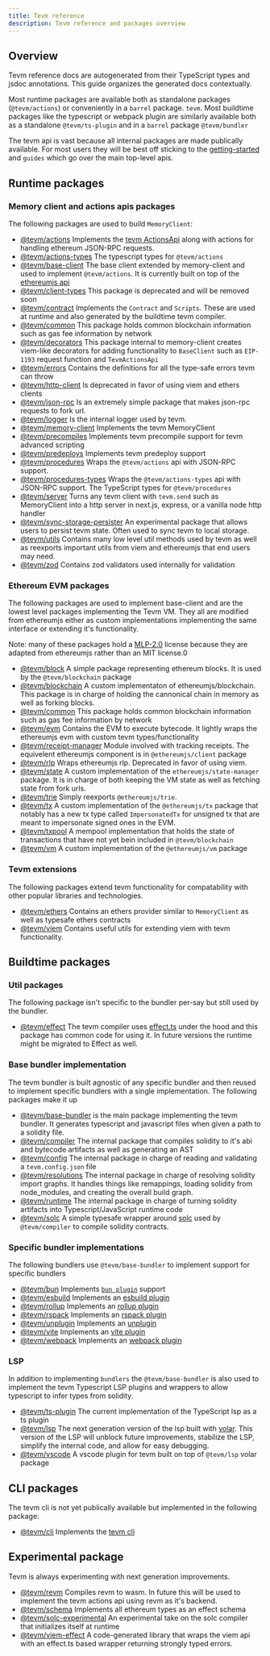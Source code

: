 ```yaml
---
title: Tevm reference
description: Tevm reference and packages overview
---
```


## Overview

Tevm reference docs are autogenerated from their TypeScript types and jsdoc annotations. This guide organizes the generated docs contextually.

Most runtime packages are available both as standalone packages (`@tevm/actions`) or conveniently in a `barrel` package. `tevm`.
Most buildtime packages like the typescript or webpack plugin are similarly available both as a standalone `@tevm/ts-plugin` and in a `barrel` package `@tevm/bundler`

The tevm api is vast because all internal packages are made publically available. For most users they will be best off sticking to the [getting-started](../../getting-started/getting-started/) and `guides` which go over the main top-level apis.

## Runtime packages

### Memory client and actions apis packages

The following packages are used to build `MemoryClient`:

- [@tevm/actions](https://github.com/evmts/tevm-monorepo/tree/main/packages/actions) Implements the [tevm ActionsApi](https://tevm.sh/reference/tevm/decorators/type-aliases/tevmactionsapi/) along with actions for handling ethereum JSON-RPC requests.
- [@tevm/actions-types](https://github.com/evmts/tevm-monorepo/tree/main/packages/actions-types) The typescript types for `@tevm/actions`
- [@tevm/base-client](https://github.com/evmts/tevm-monorepo/tree/main/packages/base-client) The base client extended by memory-client and used to implement `@tevm/actions`. It is currently built on top of the [ethereumjs api](https://github.com/ethereumjs/ethereumjs-monorepo)
- [@tevm/client-types](https://github.com/evmts/tevm-monorepo/tree/main/packages/client-types) This package is deprecated and will be removed soon
- [@tevm/contract](https://github.com/evmts/tevm-monorepo/tree/main/packages/contract) Implements the `Contract` and `Scripts`. These are used at runtime and also generated by the buildtime tevm compiler.
- [@tevm/common](https://github.com/evmts/tevm-monorepo/tree/main/packages/common) This package holds common blockchain information such as gas fee information by network
- [@tevm/decorators](https://github.com/evmts/tevm-monorepo/tree/main/packages/decorators) This package internal to memory-client creates viem-like decorators for adding functionality to `BaseClient` such as `EIP-1193` request function and `TevmActionsApi`
- [@tevm/errors](https://github.com/evmts/tevm-monorepo/tree/main/packages/errors) Contains the definitions for all the type-safe errors tevm can throw
- [@tevm/http-client](https://github.com/evmts/tevm-monorepo/tree/main/packages/http-client) Is deprecated in favor of using viem and ethers clients
- [@tevm/json-rpc](https://github.com/evmts/tevm-monorepo/tree/main/packages/json-rpc) Is an extremely simple package that makes json-rpc requests to fork url.
- [@tevm/logger](https://github.com/evmts/tevm-monorepo/tree/main/packages/logger) Is the internal logger used by tevm.
- [@tevm/memory-client](https://github.com/evmts/tevm-monorepo/tree/main/packages/memory-client) Implements the tevm MemoryClient
- [@tevm/precompiles](https://github.com/evmts/tevm-monorepo/tree/main/packages/precompiles) Implements tevm precompile support for tevm advanced scripting
- [@tevm/predeploys](https://github.com/evmts/tevm-monorepo/tree/main/packages/predeploys) Implements tevm predeploy support
- [@tevm/procedures](https://github.com/evmts/tevm-monorepo/tree/main/packages/procedures) Wraps the `@tevm/actions` api with JSON-RPC support.
- [@tevm/procedures-types](https://github.com/evmts/tevm-monorepo/tree/main/packages/procedures-types) Wraps the `@tevm/actions-types` api with JSON-RPC support. The TypeScript types for `@tevm/procedures`
- [@tevm/server](https://github.com/evmts/tevm-monorepo/tree/main/packages/server) Turns any tevm client with `tevm.send` such as MemoryClient into a http server in next.js, express, or a vanilla node http handler
- [@tevm/sync-storage-persister](https://github.com/evmts/tevm-monorepo/tree/main/packages/sync-storage-persister) An experimental package that allows users to persist tevm state. Often used to sync tevm to local storage.
- [@tevm/utils](https://github.com/evmts/tevm-monorepo/tree/main/packages/utils) Contains many low level util methods used by tevm as well as reexports important utils from viem and ethereumjs that end users may need.
- [@tevm/zod](https://github.com/evmts/tevm-monorepo/tree/main/packages/zod) Contains zod validators used internally for validation

### Ethereum EVM packages

The following packages are used to implement base-client and are the lowest level packages implementing the Tevm VM.
They all are modified from ethereumjs either as custom implementations implementing the same interface or extending it's functionality.

Note: many of these packages hold a [MLP-2.0](https://www.tldrlegal.com/license/mozilla-public-license-2-0-mpl-2) license because they are adapted from ethereumjs rather than an MIT license.0

- [@tevm/block](https://github.com/evmts/tevm-monorepo/tree/main/packages/block) A simple package representing ethereum blocks. It is used by the `@tevm/blockchain` package
- [@tevm/blockchain](https://github.com/evmts/tevm-monorepo/tree/main/packages/blockchain) A custom implementaton of ethereumjs/blockchain. This package is in charge of holding the cannonical chain in memory as well as forking blocks.
- [@tevm/common](https://github.com/evmts/tevm-monorepo/tree/main/packages/common) This package holds common blockchain information such as gas fee information by network
- [@tevm/evm](https://github.com/evmts/tevm-monorepo/tree/main/packages/evm) Contains the EVM to execute bytecode. It lightly wraps the ethereumjs evm with custom tevm types/functionality
- [@tevm/receipt-manager](https://github.com/evmts/tevm-monorepo/tree/main/packages/receipt-manager) Module involved with tracking receipts. The equivelent ethereumjs component is in `@ethereumjs/client` package
- [@tevm/rlp](https://github.com/evmts/tevm-monorepo/tree/main/packages/rlp) Wraps ethereumjs rlp. Deprecated in favor of using viem.
- [@tevm/state](https://github.com/evmts/tevm-monorepo/tree/main/packages/state) A custom implementation of the `ethereumjs/state-manager` package. It is in charge of both keeping the VM state as well as fetching state from fork urls.
- [@tevm/trie](https://github.com/evmts/tevm-monorepo/tree/main/packages/trie) Simply reexports `@ethereumjs/trie`.
- [@tevm/tx](https://github.com/evmts/tevm-monorepo/tree/main/packages/tx) A custom implementation of the `@ethereumjs/tx` package that notably has a new tx type called `ImpersonatedTx` for unsigned tx that are meant to impersonate signed ones in the EVM.
- [@tevm/txpool](https://github.com/evmts/tevm-monorepo/tree/main/packages/txpool) A mempool implementation that holds the state of transactions that have not yet bein included in `@tevm/blockchain`
- [@tevm/vm](https://github.com/evmts/tevm-monorepo/tree/main/packages/vm) A custom implementation of the `@ethereumjs/vm` package

### Tevm extensions

The following packages extend tevm functionality for compatability with other popular libraries and technologies.

- [@tevm/ethers](https://github.com/evmts/tevm-monorepo/tree/main/extensions/ethers) Contains an ethers provider similar to `MemoryClient` as well as typesafe ethers contracts
- [@tevm/viem](https://github.com/evmts/tevm-monorepo/tree/main/extensions/viem) Contains useful utils for extending viem with tevm functionality.

## Buildtime packages

### Util packages

The following package isn't specific to the bundler per-say but still used by the bundler.

- [@tevm/effect](https://github.com/evmts/tevm-monorepo/tree/main/packages/effect) The tevm compiler uses [effect.ts](https://github.com/Effect-TS/effect) under the hood and this package has common code for using it. In future versions the runtime might be migrated to Effect as well.

### Base bundler implementation

The tevm bundler is built agnostic of any specific bundler and then reused to implement specific bundlers with a single implementation. The following packages make it up

- [@tevm/base-bundler](https://github.com/evmts/tevm-monorepo/tree/main/bundler-packages/base-bundler) is the main package implementing the tevm bundler. It generates typescript and javascript files when given a path to a solidity file.
- [@tevm/compiler](https://github.com/evmts/tevm-monorepo/tree/main/bundler-packages/compiler) The internal package that compiles solidity to it's abi and bytecode artifacts as well as generating an AST
- [@tevm/config](https://github.com/evmts/tevm-monorepo/tree/main/bundler-packages/config) The internal package in charge of reading and validating a `tevm.config.json` file
- [@tevm/resolutions](https://github.com/evmts/tevm-monorepo/tree/main/bundler-packages/resolutions) The internal package in charge of resolving solidity import graphs. It handles things like remappings, loading solidity from node_modules, and creating the overall build graph.
- [@tevm/runtime](https://github.com/evmts/tevm-monorepo/tree/main/bundler-packages/runtime) The internal package in charge of turning solidity artifacts into Typescript/JavaScript runtime code
- [@tevm/solc](https://github.com/evmts/tevm-monorepo/tree/main/bundler-packages/solc) A simple typesafe wrapper around [solc](https://docs.soliditylang.org/en/latest/installing-solidity.html) used by `@tevm/compiler` to compile solidity contracts.

### Specific bundler implementations

The following bundlers use `@tevm/base-bundler` to implement support for specific bundlers

- [@tevm/bun](https://github.com/evmts/tevm-monorepo/tree/main/bundler-packages/bun) Implements [`bun plugin`](https://bun.sh/docs/bundler/plugins) support
- [@tevm/esbuild](https://github.com/evmts/tevm-monorepo/tree/main/bundler-packages/config) Implements an [esbuild plugin](https://esbuild.github.io/plugins/)
- [@tevm/rollup](https://github.com/evmts/tevm-monorepo/tree/main/bundler-packages/config) Implements an [rollup plugin](https://rollupjs.org/plugin-development/)
- [@tevm/rspack](https://github.com/evmts/tevm-monorepo/tree/main/bundler-packages/config) Implements an [rspack plugin](https://www.rspack.dev/config/plugins)
- [@tevm/unplugin](https://github.com/evmts/tevm-monorepo/tree/main/bundler-packages/unplugin) Implements an [unplugin](https://github.com/unjs/unplugin)
- [@tevm/vite](https://github.com/evmts/tevm-monorepo/tree/main/bundler-packages/vite) Implements an [vite plugin](https://vitejs.dev/guide/api-plugin)
- [@tevm/webpack](https://github.com/evmts/tevm-monorepo/tree/main/bundler-packages/webpack) Implements an [webpack plugin](https://webpack.js.org/plugins/)

### LSP

In addition to implementing `bundlers` the `@tevm/base-bundler` is also used to implement the tevm Typescript LSP plugins and wrappers to allow typescript to infer types from solidity.

- [@tevm/ts-plugin](https://github.com/evmts/tevm-monorepo/tree/main/lsp/ts-plugin) The current implementation of the TypeScript lsp as a ts plugin
- [@tevm/lsp](https://github.com/evmts/tevm-monorepo/tree/main/lsp/lsp) The next generation version of the lsp built with [volar](https://volarjs.dev/). This version of the LSP will unblock future improvements, stabilize the LSP, simplify the internal code, and allow for easy debugging.
- [@tevm/vscode](https://github.com/evmts/tevm-monorepo/tree/main/lsp/vscode) A vscode plugin for tevm built on top of `@tevm/lsp` volar package

## CLI packages

The tevm cli is not yet publically available but implemented in the following package:

- [@tevm/cli](https://github.com/evmts/tevm-monorepo/tree/main/bundler-packages/cli) Implements the [tevm cli](../cli/)

## Experimental package

Tevm is always experimenting with next generation improvements.

- [@tevm/revm](https://github.com/evmts/tevm-monorepo/tree/main/experimental/revm) Compiles revm to wasm. In future this will be used to implement the tevm actions api using revm as it's backend.
- [@tevm/schema](https://github.com/evmts/tevm-monorepo/tree/main/experimental/schema) Implements all ethereum types as an effect schema
- [@tevm/solc-experimental](https://github.com/evmts/tevm-monorepo/tree/main/experimental/solc) An experimental take on the solc compiler that initializes itself at runtime
- [@tevm/viem-effect](https://github.com/evmts/tevm-monorepo/tree/main/experimental/viem-effect) A code-generated library that wraps the viem api with an effect.ts based wrapper returning strongly typed errors.
